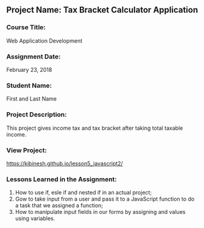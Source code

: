 ## Project Name:  Tax Bracket Calculator Application

### Course Title:
Web Application Development

### Assignment Date:  
February 23, 2018

### Student Name:  
First and Last Name

### Project Description:
This project gives income tax and tax bracket after taking total taxable income.

### View Project:
 https://kibinesh.github.io/lesson5_javascript2/

### Lessons Learned in the Assignment:
1. How to use if, esle if and nested if in an actual project;
2. Gow to take input from a user and pass it to a JavaScript function to do a task that we assigned a function;
3. How to manipulate input fields in our forms by assigning and values using variables.

